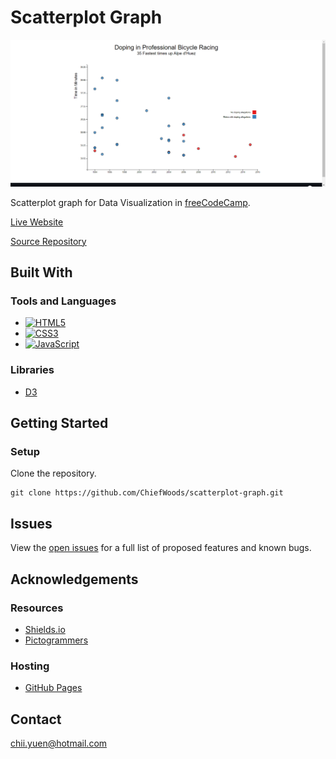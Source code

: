 # Scatterplot Graph

![Landing Screenshot](images/landing_screenshot.png)

Scatterplot graph for Data Visualization in [freeCodeCamp](https://www.freecodecamp.org/learn/).

[Live Website](https://chiefwoods.github.io/scatterplot-graph/)  

[Source Repository](https://github.com/ChiefWoods/scatterplot-graph)

## Built With

### Tools and Languages

- [![HTML5](https://img.shields.io/badge/HTML5-grey?style=for-the-badge&logo=html5)](https://html5.org/)
- [![CSS3](https://img.shields.io/badge/CSS3-306AF1?style=for-the-badge&logo=css3)](https://www.w3.org/Style/CSS/Overview.en.html)
- [![JavaScript](https://img.shields.io/badge/Javascript-1B1E21?style=for-the-badge&logo=javascript)](https://js.org/index.html)

### Libraries

- [D3](https://d3js.org/)

## Getting Started

### Setup

Clone the repository.

```
git clone https://github.com/ChiefWoods/scatterplot-graph.git
```

## Issues

View the [open issues](https://github.com/ChiefWoods/scatterplot-graph/issues) for a full list of proposed features and known bugs.

## Acknowledgements

### Resources

- [Shields.io](https://shields.io/)
- [Pictogrammers](https://pictogrammers.com/)

### Hosting

- [GitHub Pages](https://pages.github.com/)

## Contact

[chii.yuen@hotmail.com](mailto:chii.yuen@hotmail.com)

